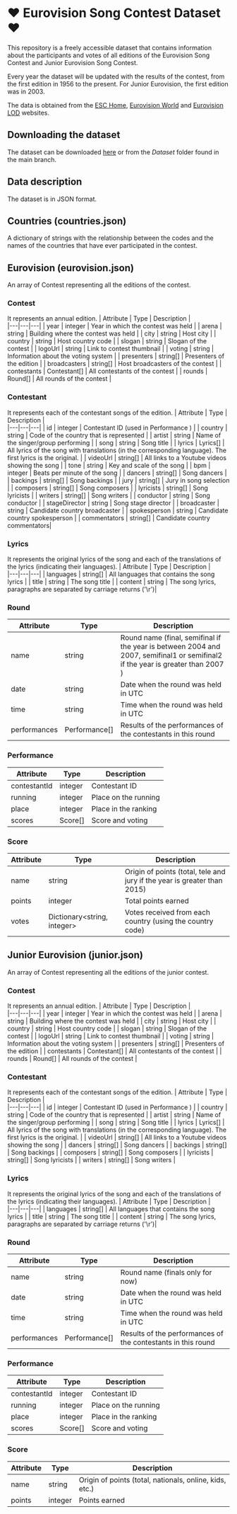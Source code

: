 # ❤ Eurovision Song Contest Dataset ❤
This repository is a freely accessible dataset that contains information about the participants and votes of all editions of the Eurovision Song Contest and Junior Eurovision Song Contest.

Every year the dataset will be updated with the results of the contest, from the first edition in 1956 to the present. For Junior Eurovision, the first edition was in 2003.

The data is obtained from the [ESC Home](https://eschome.net/), [Eurovision World](https://eurovisionworld.com) and [Eurovision LOD](https://so-we-must-think.space/greenstone3/eurovision-library/collection/eurovision/page/about) websites.

## Downloading the dataset
The dataset can be downloaded [here](https://github.com/josago97/EurovisionDataset/releases) or from the *Dataset* folder found in the main branch.

## Data description
The dataset is in JSON format.

## Countries (countries.json)
A dictionary of strings with the relationship between the codes and the names of the countries that have ever participated in the contest.

## Eurovision (eurovision.json)
An array of Contest representing all the editions of the contest.

### Contest
It represents an annual edition.
| Attribute | Type |  Description |  
|---|---|---|
| year | integer | Year in which the contest was held |
| arena | string | Building where the contest was held |
| city | string | Host city |
| country | string | Host country code |
| slogan | string | Slogan of the contest |
| logoUrl | string | Link to contest thumbnail |
| voting | string | Information about the voting system |
| presenters | string[] | Presenters of the edition |
| broadcasters | string[] | Host broadcasters of the contest |
| contestants | Contestant[] | All contestants of the contest |
| rounds | Round[] | All rounds of the contest |

### Contestant
It represents each of the contestant songs of the edition.
| Attribute | Type |  Description |  
|---|---|---|
| id | integer | Contestant ID (used in Performance ) |
| country | string | Code of the country that is represented |
| artist | string | Name of the singer/group performing |
| song | string | Song title |
| lyrics | Lyrics[] | All lyrics of the song with translations (in the corresponding language). The first lyrics is the original. |
| videoUrl | string[] | All links to a Youtube videos showing the song |
| tone | string | Key and scale of the song |
| bpm | integer | Beats per minute of the song |
| dancers | string[] | Song dancers |
| backings | string[] | Song backings |
| jury | string[] | Jury in song selection |
| composers | string[] | Song composers |
| lyricists | string[] | Song lyricists |
| writers | string[] | Song writers |
| conductor | string | Song conductor |
| stageDirector | string | Song stage director |
| broadcaster | string | Candidate country broadcaster |
| spokesperson | string | Candidate country spokesperson |
| commentators | string[] | Candidate country commentators|

### Lyrics
It represents the original lyrics of the song and each of the translations of the lyrics (indicating their languages).
| Attribute | Type |  Description |  
|---|---|---|
| languages | string[] | All languages that contains the song lyrics |
| title | string | The song title |
| content | string | The song lyrics, paragraphs are separated by carriage returns ('\r')|

### Round
| Attribute | Type |  Description |  
|---|---|---|
| name | string | Round name (final, semifinal if the year is between 2004 and 2007, semifinal1 or semifinal2 if the year is greater than 2007  ) |
| date | string | Date when the round was held in UTC |
| time | string | Time when the round was held in UTC |
| performances | Performance[] | Results of the performances of the contestants in this round |

### Performance
| Attribute | Type |  Description |  
|---|---|---|
| contestantId | integer | Contestant ID |
| running | integer | Place on the running |
| place | integer | Place in the ranking |
| scores | Score[] | Score and voting |

### Score
| Attribute | Type |  Description |  
|---|---|---|
| name | string | Origin of points (total, tele and jury if the year is greater than 2015) |
| points | integer | Total points earned |
| votes | Dictionary<string, integer> | Votes received from each country (using the country code) |

## Junior Eurovision (junior.json)
An array of Contest representing all the editions of the junior contest.

### Contest
It represents an annual edition.
| Attribute | Type |  Description |  
|---|---|---|
| year | integer | Year in which the contest was held |
| arena | string | Building where the contest was held |
| city | string | Host city |
| country | string | Host country code |
| slogan | string | Slogan of the contest |
| logoUrl | string | Link to contest thumbnail |
| voting | string | Information about the voting system |
| presenters | string[] | Presenters of the edition |
| contestants | Contestant[] | All contestants of the contest |
| rounds | Round[] | All rounds of the contest |

### Contestant
It represents each of the contestant songs of the edition.
| Attribute | Type |  Description |  
|---|---|---|
| id | integer | Contestant ID (used in Performance ) |
| country | string | Code of the country that is represented |
| artist | string | Name of the singer/group performing |
| song | string | Song title |
| lyrics | Lyrics[] | All lyrics of the song with translations (in the corresponding language). The first lyrics is the original. |
| videoUrl | string[] | All links to a Youtube videos showing the song |
| dancers | string[] | Song dancers |
| backings | string[] | Song backings |
| composers | string[] | Song composers |
| lyricists | string[] | Song lyricists |
| writers | string[] | Song writers |

### Lyrics
It represents the original lyrics of the song and each of the translations of the lyrics (indicating their languages).
| Attribute | Type |  Description |  
|---|---|---|
| languages | string[] | All languages that contains the song lyrics |
| title | string | The song title |
| content | string | The song lyrics, paragraphs are separated by carriage returns ('\r')|

### Round
| Attribute | Type |  Description |  
|---|---|---|
| name | string | Round name (finals only for now) |
| date | string | Date when the round was held in UTC |
| time | string | Time when the round was held in UTC |
| performances | Performance[] | Results of the performances of the contestants in this round |

### Performance
| Attribute | Type |  Description |  
|---|---|---|
| contestantId | integer | Contestant ID |
| running | integer | Place on the running |
| place | integer | Place in the ranking |
| scores | Score[] | Score and voting |

### Score
| Attribute | Type |  Description |  
|---|---|---|
| name | string | Origin of points (total, nationals, online, kids, etc.) |
| points | integer | Points earned |
